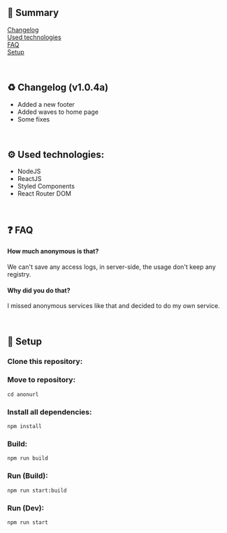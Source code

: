 
<br></br>
## 📖 Summary
[Changelog](#changelog)<br>
[Used technologies](#usedtech)<br>
[FAQ](#faq)<br>
[Setup](#setup)<br>

<br><a name="changelog"></a>
## ♻️ Changelog (v1.0.4a)
- Added a new footer
- Added waves to home page
- Some fixes

<br><a name="usedtech"></a>
## ⚙️ Used technologies:
- NodeJS
- ReactJS
- Styled Components
- React Router DOM

<br><a name="faq"></a>
## ❓ FAQ
#### How much anonymous is that?
We can't save any access logs, in server-side, the usage don't keep any registry.

#### Why did you do that?
I missed anonymous services like that and decided to do my own service.

<br><a name="setup"></a>
## 🔧 Setup
### Clone this repository:

### Move to repository:
`cd anonurl`

### Install all dependencies:
`npm install`

### Build:
`npm run build`

### Run (Build):
`npm run start:build`

### Run (Dev):
`npm run start`
